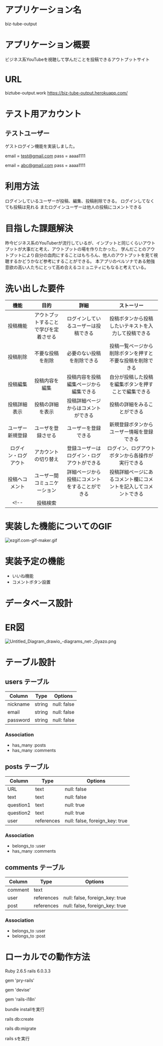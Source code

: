 # アプリケーション名
biz-tube-output

# アプリケーション概要
ビジネス系YouTubeを視聴して学んだことを投稿できるアウトプットサイト

# URL
biztube-output.work
https://biz-tube-output.herokuapp.com/

# テスト用アカウント

## テストユーザー
ゲストログイン機能を実装しました。

email = test@gmail.com
pass = aaaa1111

email = abc@gmail.com
pass = aaaa1111
# 利用方法
ログインしているユーザーが投稿、編集、投稿削除できる。
ログインしてなくても投稿は見れる
またログインユーザーは他人の投稿にコメントできる

# 目指した課題解決
昨今ビジネス系のYouTuberが流行しているが、インプットと同じくらいアウトプットが大事だと考え、アウトプットの場を作りたかった。
学んだことのアウトプットにより自分の血肉にすることはもちろん、他人のアウトプットを見て視聴するかどうかなど参考にすることができる。
本アプリのペルソナである勉強意欲の高い人たちにとって高め合えるコミュニティにもなると考えている。

# 洗い出した要件
|機能|目的|詳細|ストーリー|
| :---: | :---: | :---: | :---: |
|投稿機能|アウトプットすることで学びを定着させる|ログインしているユーザーは投稿できる|投稿ボタンから投稿したいテキストを入力して投稿できる|
|投稿削除|不要な投稿を削除|必要のない投稿を削除できる|投稿一覧ページから削除ボタンを押すと不要な投稿を削除できる|
|投稿編集|投稿内容を編集|投稿内容を投稿編集ページから編集できる|自分が投稿した投稿を編集ボタンを押すことで編集できる|
|投稿詳細表示|投稿の詳細を表示|投稿詳細ページからはコメントができる|投稿の詳細をみることができる|
|ユーザー新規登録|ユーザを登録させる|ユーザーを登録できる|新規登録ボタンからユーザー情報を登録できる|
|ログイン・ログアウト|アカウントの切り替え|登録ユーザーはログイン・ログアウトができる|ログイン、ログアウトボタンから各操作が実行できる|
|投稿へコメント|ユーザー間コミュニケーション|詳細ページから投稿にコメントをすることができる|投稿詳細ページにあるコメント欄にコメントを記入してコメントできる|
<!-- |投稿検索|||| -->

# 実装した機能についてのGIF
![ezgif.com-gif-maker.gif](https://qiita-image-store.s3.ap-northeast-1.amazonaws.com/0/542843/df730429-a933-3e31-0ef1-59f4fe67dc36.gif)


# 実装予定の機能
* いいね機能
* コメントボタン設置

# データベース設計
# ER図
![Untitled_Diagram_drawio_-_diagrams_net_-_Gyazo.png](https://qiita-image-store.s3.ap-northeast-1.amazonaws.com/0/542843/cbb4867f-2a07-6ccb-e6a9-69f82d21f4c4.png)

# テーブル設計

## users テーブル

| Column   | Type   | Options     |
| -------- | ------ | ----------- |
| nickname | string | null: false |
| email    | string | null: false |
| password | string | null: false |

### Association

- has_many :posts
- has_many :comments

## posts テーブル

| Column  | Type      | Options                        |
| ------  | --------- | ------------------------------ |
| URL     | text      | null: false                    |
| text    | text      | null: false                    |
|question1| text      | null: true                    |
|question2| text      | null: true                    |
| user    | references| null: false, foreign_key: true |

### Association

- belongs_to :user
- has_many :comments

## comments テーブル

| Column  | Type       | Options                        |
| ------- | ---------- | ------------------------------ |
| comment | text       |                                |
| user    | references | null: false, foreign_key: true |
| post    | references | null: false, foreign_key: true |

### Association

- belongs_to :user
- belongs_to :post

# ローカルでの動作方法
Ruby 2.6.5
rails 6.0.3.3

gem 'pry-rails'

gem 'devise'

gem 'rails-i18n'

bundle installを実行

rails db:create

rails db:migrate

rails sを実行